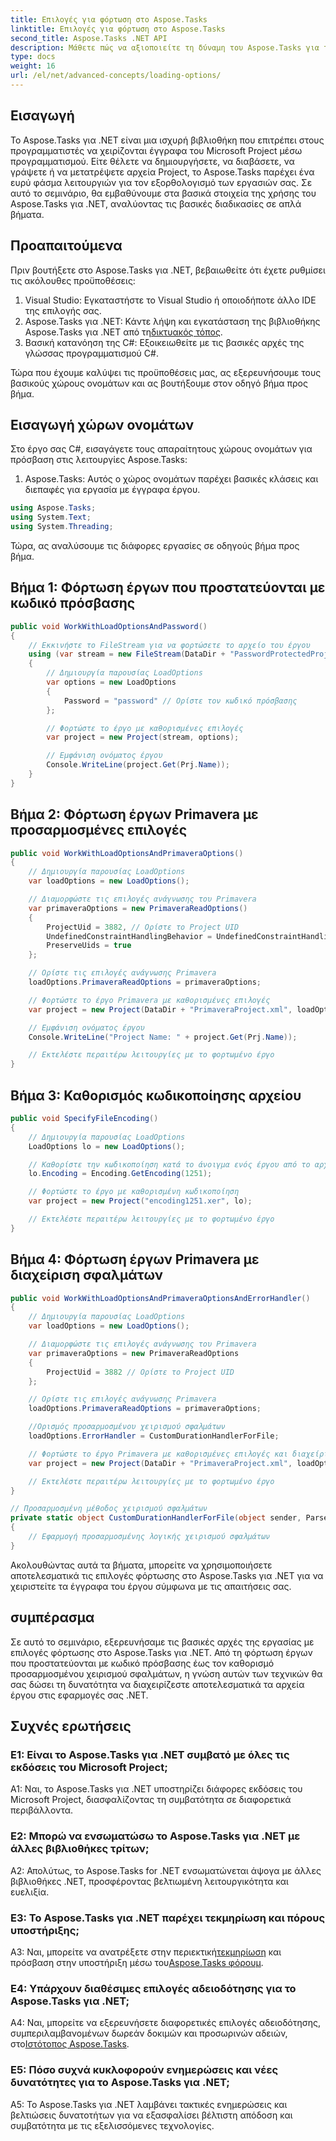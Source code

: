 ```yaml
---
title: Επιλογές για φόρτωση στο Aspose.Tasks
linktitle: Επιλογές για φόρτωση στο Aspose.Tasks
second_title: Aspose.Tasks .NET API
description: Μάθετε πώς να αξιοποιείτε τη δύναμη του Aspose.Tasks για το .NET για να διαχειρίζεστε αποτελεσματικά τα έγγραφα του Microsoft Project με καθοδήγηση βήμα προς βήμα.
type: docs
weight: 16
url: /el/net/advanced-concepts/loading-options/
---
```

## Εισαγωγή

Το Aspose.Tasks για .NET είναι μια ισχυρή βιβλιοθήκη που επιτρέπει στους προγραμματιστές να χειρίζονται έγγραφα του Microsoft Project μέσω προγραμματισμού. Είτε θέλετε να δημιουργήσετε, να διαβάσετε, να γράψετε ή να μετατρέψετε αρχεία Project, το Aspose.Tasks παρέχει ένα ευρύ φάσμα λειτουργιών για τον εξορθολογισμό των εργασιών σας. Σε αυτό το σεμινάριο, θα εμβαθύνουμε στα βασικά στοιχεία της χρήσης του Aspose.Tasks για .NET, αναλύοντας τις βασικές διαδικασίες σε απλά βήματα.

## Προαπαιτούμενα

Πριν βουτήξετε στο Aspose.Tasks για .NET, βεβαιωθείτε ότι έχετε ρυθμίσει τις ακόλουθες προϋποθέσεις:

1. Visual Studio: Εγκαταστήστε το Visual Studio ή οποιοδήποτε άλλο IDE της επιλογής σας.
2.  Aspose.Tasks για .NET: Κάντε λήψη και εγκατάσταση της βιβλιοθήκης Aspose.Tasks για .NET από τη[δικτυακός τόπος](https://releases.aspose.com/tasks/net/).
3. Βασική κατανόηση της C#: Εξοικειωθείτε με τις βασικές αρχές της γλώσσας προγραμματισμού C#.

Τώρα που έχουμε καλύψει τις προϋποθέσεις μας, ας εξερευνήσουμε τους βασικούς χώρους ονομάτων και ας βουτήξουμε στον οδηγό βήμα προς βήμα.

## Εισαγωγή χώρων ονομάτων

Στο έργο σας C#, εισαγάγετε τους απαραίτητους χώρους ονομάτων για πρόσβαση στις λειτουργίες Aspose.Tasks:

1. Aspose.Tasks: Αυτός ο χώρος ονομάτων παρέχει βασικές κλάσεις και διεπαφές για εργασία με έγγραφα έργου.

```csharp
using Aspose.Tasks;
using System.Text;
using System.Threading;
```

Τώρα, ας αναλύσουμε τις διάφορες εργασίες σε οδηγούς βήμα προς βήμα.

## Βήμα 1: Φόρτωση έργων που προστατεύονται με κωδικό πρόσβασης

```csharp
public void WorkWithLoadOptionsAndPassword()
{
    // Εκκινήστε το FileStream για να φορτώσετε το αρχείο του έργου
    using (var stream = new FileStream(DataDir + "PasswordProtectedProject.mpp", FileMode.Open))
    {
        // Δημιουργία παρουσίας LoadOptions
        var options = new LoadOptions
        {
            Password = "password" // Ορίστε τον κωδικό πρόσβασης
        };

        // Φορτώστε το έργο με καθορισμένες επιλογές
        var project = new Project(stream, options);

        // Εμφάνιση ονόματος έργου
        Console.WriteLine(project.Get(Prj.Name));
    }
}
```

## Βήμα 2: Φόρτωση έργων Primavera με προσαρμοσμένες επιλογές

```csharp
public void WorkWithLoadOptionsAndPrimaveraOptions()
{
    // Δημιουργία παρουσίας LoadOptions
    var loadOptions = new LoadOptions();

    // Διαμορφώστε τις επιλογές ανάγνωσης του Primavera
    var primaveraOptions = new PrimaveraReadOptions()
    {
        ProjectUid = 3882, // Ορίστε το Project UID
        UndefinedConstraintHandlingBehavior = UndefinedConstraintHandlingBehavior.None,
        PreserveUids = true
    };

    // Ορίστε τις επιλογές ανάγνωσης Primavera
    loadOptions.PrimaveraReadOptions = primaveraOptions;

    // Φορτώστε το έργο Primavera με καθορισμένες επιλογές
    var project = new Project(DataDir + "PrimaveraProject.xml", loadOptions);

    // Εμφάνιση ονόματος έργου
    Console.WriteLine("Project Name: " + project.Get(Prj.Name));

    // Εκτελέστε περαιτέρω λειτουργίες με το φορτωμένο έργο
}
```

## Βήμα 3: Καθορισμός κωδικοποίησης αρχείου

```csharp
public void SpecifyFileEncoding()
{
    // Δημιουργία παρουσίας LoadOptions
    LoadOptions lo = new LoadOptions();

    // Καθορίστε την κωδικοποίηση κατά το άνοιγμα ενός έργου από το αρχείο Primavera XER
    lo.Encoding = Encoding.GetEncoding(1251);

    // Φορτώστε το έργο με καθορισμένη κωδικοποίηση
    var project = new Project("encoding1251.xer", lo);

    // Εκτελέστε περαιτέρω λειτουργίες με το φορτωμένο έργο
}
```

## Βήμα 4: Φόρτωση έργων Primavera με διαχείριση σφαλμάτων

```csharp
public void WorkWithLoadOptionsAndPrimaveraOptionsAndErrorHandler()
{
    // Δημιουργία παρουσίας LoadOptions
    var loadOptions = new LoadOptions();

    // Διαμορφώστε τις επιλογές ανάγνωσης του Primavera
    var primaveraOptions = new PrimaveraReadOptions
    {
        ProjectUid = 3882 // Ορίστε το Project UID
    };

    // Ορίστε τις επιλογές ανάγνωσης Primavera
    loadOptions.PrimaveraReadOptions = primaveraOptions;

    //Ορισμός προσαρμοσμένου χειρισμού σφαλμάτων
    loadOptions.ErrorHandler = CustomDurationHandlerForFile;

    // Φορτώστε το έργο Primavera με καθορισμένες επιλογές και διαχείριση σφαλμάτων
    var project = new Project(DataDir + "PrimaveraProject.xml", loadOptions);

    // Εκτελέστε περαιτέρω λειτουργίες με το φορτωμένο έργο
}

// Προσαρμοσμένη μέθοδος χειρισμού σφαλμάτων
private static object CustomDurationHandlerForFile(object sender, ParseErrorArgs args)
{
    // Εφαρμογή προσαρμοσμένης λογικής χειρισμού σφαλμάτων
}
```

Ακολουθώντας αυτά τα βήματα, μπορείτε να χρησιμοποιήσετε αποτελεσματικά τις επιλογές φόρτωσης στο Aspose.Tasks για .NET για να χειριστείτε τα έγγραφα του έργου σύμφωνα με τις απαιτήσεις σας.

## συμπέρασμα

Σε αυτό το σεμινάριο, εξερευνήσαμε τις βασικές αρχές της εργασίας με επιλογές φόρτωσης στο Aspose.Tasks για .NET. Από τη φόρτωση έργων που προστατεύονται με κωδικό πρόσβασης έως τον καθορισμό προσαρμοσμένου χειρισμού σφαλμάτων, η γνώση αυτών των τεχνικών θα σας δώσει τη δυνατότητα να διαχειρίζεστε αποτελεσματικά τα αρχεία έργου στις εφαρμογές σας .NET.

## Συχνές ερωτήσεις

### Ε1: Είναι το Aspose.Tasks για .NET συμβατό με όλες τις εκδόσεις του Microsoft Project;

A1: Ναι, το Aspose.Tasks για .NET υποστηρίζει διάφορες εκδόσεις του Microsoft Project, διασφαλίζοντας τη συμβατότητα σε διαφορετικά περιβάλλοντα.

### Ε2: Μπορώ να ενσωματώσω το Aspose.Tasks για .NET με άλλες βιβλιοθήκες τρίτων;

A2: Απολύτως, το Aspose.Tasks for .NET ενσωματώνεται άψογα με άλλες βιβλιοθήκες .NET, προσφέροντας βελτιωμένη λειτουργικότητα και ευελιξία.

### Ε3: Το Aspose.Tasks για .NET παρέχει τεκμηρίωση και πόρους υποστήριξης;

 A3: Ναι, μπορείτε να ανατρέξετε στην περιεκτική[τεκμηρίωση](https://reference.aspose.com/tasks/net/) και πρόσβαση στην υποστήριξη μέσω του[Aspose.Tasks φόρουμ](https://forum.aspose.com/c/tasks/15).

### Ε4: Υπάρχουν διαθέσιμες επιλογές αδειοδότησης για το Aspose.Tasks για .NET;

 A4: Ναι, μπορείτε να εξερευνήσετε διαφορετικές επιλογές αδειοδότησης, συμπεριλαμβανομένων δωρεάν δοκιμών και προσωρινών αδειών, στο[Ιστότοπος Aspose.Tasks](https://purchase.aspose.com/buy).

### Ε5: Πόσο συχνά κυκλοφορούν ενημερώσεις και νέες δυνατότητες για το Aspose.Tasks για .NET;

A5: Το Aspose.Tasks για .NET λαμβάνει τακτικές ενημερώσεις και βελτιώσεις δυνατοτήτων για να εξασφαλίσει βέλτιστη απόδοση και συμβατότητα με τις εξελισσόμενες τεχνολογίες.